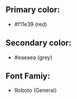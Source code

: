 ## Primary color:
- #f11e39 (red)

## Secondary color:
- #eaeaea (grey)

## Font Famiy:
 - Roboto (General)
